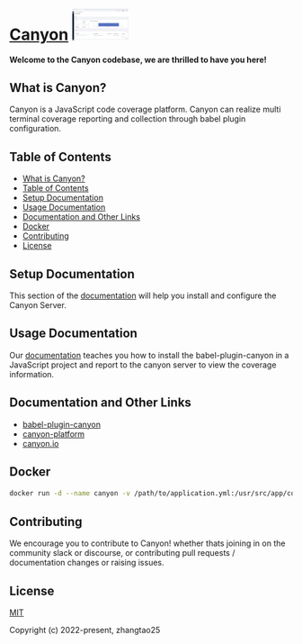 # [Canyon](https://github.com/canyon-project/canyon) <img src="https://github.com/canyon-project/canyon/blob/main/screenshots/screenshot_build_success.jpeg" style="max-width:100px;" />
**Welcome to the Canyon codebase, we are thrilled to have you here!**

## What is Canyon?
Canyon is a JavaScript code coverage platform.
Canyon can realize multi terminal coverage reporting and collection through babel plugin configuration.

## Table of Contents

- [What is Canyon?](#what-is-canyon)
- [Table of Contents](#table-of-contents)
- [Setup Documentation](#setup-documentation)
- [Usage Documentation](#usage-documentation)
- [Documentation and Other Links](#documentation-and-other-links)
- [Docker](#docker)
- [Contributing](#contributing)
- [License](#license)

## Setup Documentation

This section of the [documentation](https://canyon-project.github.io/canyon.io/docs/get_started/nodejs) will help you install and configure the Canyon Server.

## Usage Documentation

Our [documentation](https://canyon-project.github.io/canyon.io/docs/get_started/first_coverage) teaches you how to install the babel-plugin-canyon in a JavaScript project and report to the canyon server to view the coverage information.

## Documentation and Other Links

- [babel-plugin-canyon](https://github.com/canyon-project/babel-plugin-canyon)
- [canyon-platform](https://github.com/canyon-project/canyon-platform)
- [canyon.io](https://github.com/canyon-project/canyon.io)

## Docker

```bash
docker run -d --name canyon -v /path/to/application.yml:/usr/src/app/conf/application.yml -p 8080:8080 zhangtao25/canyon:main
```

## Contributing

We encourage you to contribute to Canyon! whether thats joining in on the community slack or discourse, or contributing pull requests / documentation changes or raising issues.

## License

[MIT](https://opensource.org/licenses/MIT)

Copyright (c) 2022-present, zhangtao25
